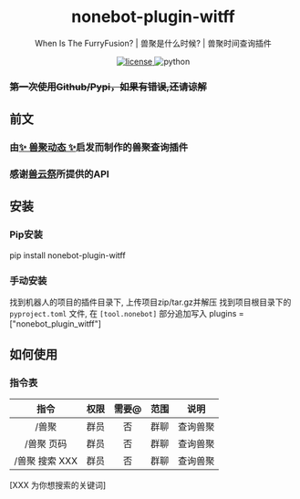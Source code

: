 

<div align="center">

# nonebot-plugin-witff
When Is The FurryFusion? | 兽聚是什么时候? | 兽聚时间查询插件

<a href="https://github.com/TheChenXI/nonebot-plugin-witff/blob/main/LICENSE">
    <img src="https://img.shields.io/github/license/Ekac00/nonebot-plugin-furryfusion.svg" alt="license">
</a>
<img src="https://img.shields.io/badge/python-3.9+-blue.svg" alt="python">

</div>

### <del>第一次使用Github/Pypi，如果有错误,还请谅解</del>

## 前文

### 由<a href="https://github.com/Ekac00/nonebot-plugin-furryfusion/">✨ 兽聚动态 ✨</a>启发而制作的兽聚查询插件

### 感谢<a href="https://console-docs.apipost.cn/preview/fcba96ab381efa80/fdb51b00b68a9bbf?target_id=3a8b741e-9648-4469-8f47-98484378fdcf">兽云祭</a>所提供的API

## 安装

### Pip安装

 pip install nonebot-plugin-witff

### 手动安装

找到机器人的项目的插件目录下, 上传项目zip/tar.gz并解压
找到项目根目录下的 `pyproject.toml` 文件, 在 `[tool.nonebot]` 部分追加写入
plugins = ["nonebot_plugin_witff"]



## 如何使用

### 指令表
| 指令 | 权限 | 需要@ | 范围 | 说明 |
|:-----:|:----:|:----:|:----:|:----:|
| /兽聚 | 群员 | 否 | 群聊 | 查询兽聚  |
| /兽聚 页码 | 群员 | 否 | 群聊 | 查询兽聚  |
| /兽聚 搜索 XXX| 群员 | 否 | 群聊 | 查询兽聚  |

[XXX 为你想搜索的关键词]
